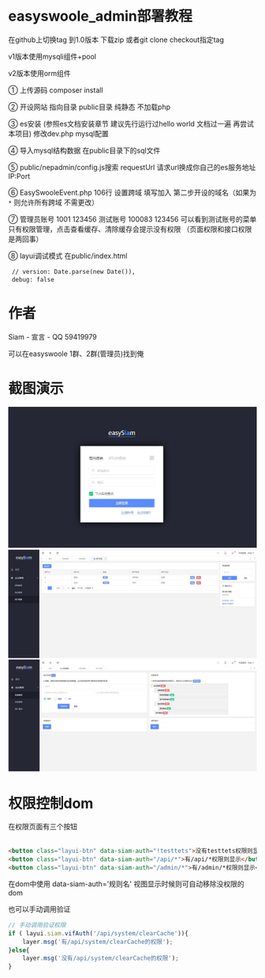 # easyswoole_admin部署教程

在github上切换tag 到1.0版本  下载zip  或者git clone checkout指定tag

v1版本使用mysqli组件+pool

v2版本使用orm组件

① 上传源码  composer install 

② 开设网站  指向目录 public目录 纯静态 不加载php

③ es安装 (参照es文档安装章节  建议先行运行过hello world 文档过一遍 再尝试本项目) 修改dev.php mysql配置  

④ 导入mysql结构数据  在public目录下的sql文件

⑤ public/nepadmin/config.js搜索 requestUrl  请求url换成你自己的es服务地址  IP:Port

⑥ EasySwooleEvent.php  106行 设置跨域  填写加入 第二步开设的域名（如果为`*` 则允许所有跨域 不需更改）

⑦ 管理员账号 1001 123456   测试账号 100083 123456   可以看到测试账号的菜单只有权限管理，点击查看缓存、清除缓存会提示没有权限  （页面权限和接口权限是两回事）

⑧ layui调试模式  在public/index.html 
```
 // version: Date.parse(new Date()),
 debug: false
 ```

# 作者

Siam - 宣言 - QQ 59419979

可以在easyswoole 1群、2群(管理员)找到俺

# 截图演示

![Image text](./public/temimg/easysiam.jpg)
![Image text](./public/temimg/easysiam2.jpg)
![Image text](./public/temimg/easysiam3.jpg)

# 权限控制dom
在权限页面有三个按钮
```html

<button class="layui-btn" data-siam-auth="!testtets">没有testtets权限则显示</button>
<button class="layui-btn" data-siam-auth="/api/*">有/api/*权限则显示</button>
<button class="layui-btn" data-siam-auth="/admin/*">有/admin/*权限则显示</button>
```

在dom中使用 data-siam-auth='规则名'  视图显示时候则可自动移除没权限的dom

也可以手动调用验证
```javascript
// 手动调用验证权限
if ( layui.siam.vifAuth('/api/system/clearCache')){
    layer.msg('有/api/system/clearCache的权限');
}else{
    layer.msg('没有/api/system/clearCache的权限');
}
```
